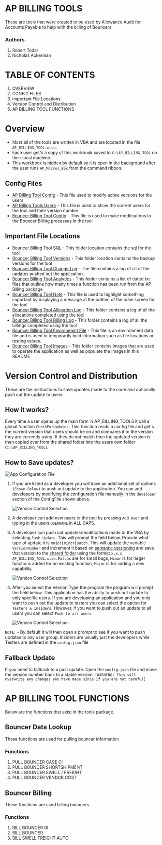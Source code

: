 # AP BILLING TOOLS

These are tools that were created to be used by Allowance Audit for Accounts Payable to help with the billing of Bouncers

### Authors 
1. Robert Todar
2. Nicholas Ackerman

# TABLE OF CONTENTS 
   1. OVERVIEW
   2. CONFIG FILES
   3. Important File Locations 
   4. Version Control and Distribution
   5. AP BILLING TOOL FUNCTIONS

# Overview
 - Most all of the tools are written in VBA and are located in the file `AP_BILLING_TOOL.xlsb`.
 - Each user get's a copy of this workbook saved to `C:\AP_BILLING_TOOL` on their local machine.
 - This workbook is hidden by default so it is open in the background after the user runs `AP_Macros_Box` from the command ribbon.

## Config Files
- [AP Billing Tool Config](config.json) - This file used to modify active versions for the users
- [AP Billing Tools Users](users.json) - This file is used to show the current users for the tool and their version number
- [Bouncer Billing Tool Config](/sql/Bouncer/ConfigBouncer.json) - This file is used to make modifcations to the Bouncer Billing processes in the tool

## Important File Locations 
- [Bouncer Billing Tool SQL](sql/) - This folder location contains the sql for the tool
- [Bouncer Billing Tool Versions](versions/) - This folder location contains the backup versions for the tool
- [Bouncer Billing Tool Change Log](versions/ChangeLog.log) - The file contains a log of all of the updates pushed out the application.
- [Bouncer Billing Tool Analytics](data/analytics/) - This folder contains a list of dated txt files that outline how many times a function has been run from the AP Billing package
- [Bouncer Billing Tool Note](data/Note.txt) - This file is used to highlight something important by displaying a message at the bottom of the main screen for the tool
- [Bouncer Billing Tool Allocation Log](data/logs/AUTOMATED_ALLOCATIONS/) - This folder contains a log of all the allocations completed using the tool
- [Bouncer Billing Tool Billing Log](data/logs/AUTOMATED_BILLINGS/) - This folder contains a log of all the billings completed using the tool
- [Bouncer Billing Tool Environemnt File](.env) - This file is an environment data file and is used to temporarily hold information such as file locations or testing values.
- [Bouncer Billing Tool Images](images/) - This folder contains images that are used to operate the application as well as populate the images in this README

# Version Control and Distribution
These are the instructions to save updates made to the code and optionally push out the update to users.

## How it works?
Every time a user opens up the main form in AP_BILLING_TOOLS it call a global function `CheckForUpdates`. This function reads a config file and get's the current version that users should be on and compares it to the version they are currently using. If they do not match then the updated version is then copied over from the shared folder into the users own folder (`C:\AP_BILLING_TOOL`).

## How to Save updates?

   ![App Configuration File](https://github.com/Nackerman97/VBA_App_Framework/blob/eb9c22940df8cccf71f946dfac338d3640e0d795/images/ConfigFile.jpg)

1. If you are listed as a developer you will have an additional set of options `(Shown Below)` to push out update to the application. You can add developers by modifying the configuration file manually in the `developer` section of the ConfigFile shown above. 

   ![Version Control Selection](https://github.com/Nackerman97/VBA_App_Framework/blob/eb9c22940df8cccf71f946dfac338d3640e0d795/images/DEVELOPMENT.jpg)

2. A developer can add new users to the tool by pressing `Add User` and typing in the users `USERNAME` in ALL CAPS.
3. A developer can push out updates/modifcations made to the VBA by selecting `Push Update`. This will prompt the field below. Provide what type of update it is `major|minor|patch`. This will update the variable `VersionNumber` and increment it based on [semantic versioning](https://semver.org/) and save that version to the [shared folder](versions) using the format `x.x.x AP_BILLING_TOOL.xlsb`. `Patchs` are for small bugs, `Minor` is for larger functions added for an existing function, `Major` is for adding a new capability.

   ![Version Control Selection](https://github.com/Nackerman97/VBA_App_Framework/blob/eb9c22940df8cccf71f946dfac338d3640e0d795/images/Version_Control.jpg)

4. After you select the Version Type the program the program will prompt the field below. This application has the ability to push out update to only specific users. If you are developing an application and you only want to push out the update to testers you can select the option for `Testers & Insiders`. However, if you want to push out an update to all users you can select `Push to all users`

   ![Version Control Selection](https://github.com/Nackerman97/VBA_App_Framework/blob/eb9c22940df8cccf71f946dfac338d3640e0d795/images/VersionControlSelect.jpg)

`NOTE:` - By default it will then open a prompt to see if you want to push updates to any user group. Insiders are usually just the developers while Testers are defined in the `config.json` file


## Fallback Update
If you need to fallback to a past update. Open the `config.json` file and move the version number back to a stable version. `[WARNING: This will overwrite any changes you have made since if you are not careful]` 

# AP BILLING TOOL FUNCTIONS

Below are the functions that exist in the tools package.

## Bouncer Data Lookup
   These functions are used for pulling bouncer information 

### Functions
 1. PULL BOUNCER CASE OI
 2. PULL BOUNCER SHORTSHIPMENT
 3. PULL BOUNCER SWELL / FREIGHT
 4. PULL BOUNCER VENDOR COST

## Bouncer Billing 
   These functions are used billing bouncers

### Functions
 1. BILL BOUNCER OI
 2. BILL BOUNCER 
 3. BILL SWELL FREIGHT AUTO

